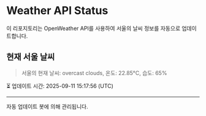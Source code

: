 
# Weather API Status

이 리포지토리는 OpenWeather API를 사용하여 서울의 날씨 정보를 자동으로 업데이트합니다.

## 현재 서울 날씨
> 서울의 현재 날씨: overcast clouds, 온도: 22.85°C, 습도: 65%

⏳ 업데이트 시간: 2025-09-11 15:17:56 (UTC)

---
자동 업데이트 봇에 의해 관리됩니다.
